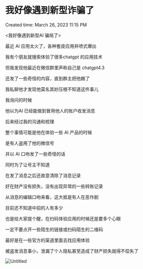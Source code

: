 # 我好像遇到新型诈骗了

Created time: March 26, 2023 11:15 PM

<我好像遇到新型AI 骗局了>

最近 AI 应用太火了，各种套皮应用井喷式爆出

我有个朋友就搜索体验了很多chatgpt 的应用技术

但我发现他最近在微信群里声称自己是 chatgpt4.3

还发了一些奇怪的内容，直到群主把他踢了

我私聊他才发现他莫名其妙压根不知道这件事儿

我询问的时候

他以为AI 已经能做到冒用他人的账户收发消息

后来经过我的沟通和梳理

整个事情可能是他在体验一些 AI 产品的时候

是有人盗用了他的微信号

并以 AI 口吻发了一些奇怪的话

同时为了让号主不知道

在发了消息之后还故意清除了消息记录

好在财产没有损失，没有出现异常的一些转账记录

从消息的编辑口吻来看，这大抵是有人在恶作剧

目前还不知道中招的人有多少

也是给大家提个醒，在扫码体验应用的时候还是要多个心眼

一定不要点开一些陌生的链接或扫码陌生的二维码

最好是在一些官方的渠道里面去找应用体验

被盗发消息事小，泄漏了个人隐私甚至造成了财产损失就得不偿失了

![Untitled](Untitled.png)